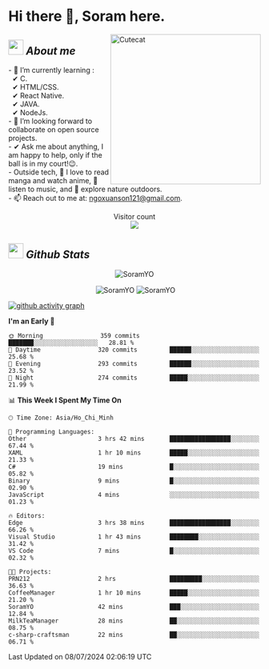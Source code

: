 # Hi there 👋, Soram here. 
 
<img align="right" width=300px alt="Cutecat" src="https://c.tenor.com/K33MDwMai28AAAAC/nyochio-d4dj.gif" />

## <img src="https://c.tenor.com/q8EQYnb8VLcAAAAi/re-zero.gif" width="30px">&nbsp;***About me***
 
\- 🌱 I’m currently learning :
  <br> &nbsp; ✔ C.
  <br> &nbsp; ✔ HTML/CSS.
  <br> &nbsp; ✔ React Native.
  <br> &nbsp; ✔ JAVA.
   <br> &nbsp; ✔ NodeJs.
<br> \- 👯 I’m looking forward to collaborate on open source projects.
<br> \- ✔ Ask me about anything, I am happy to help, only if the ball is in my court!😉.
<br> \- Outside tech,  📖 I love to read manga and watch anime, 🎵 listen to music, and 🌴 explore nature outdoors.
<br> \- 📫 Reach out to me at: ngoxuanson121@gmail.com.

<p align="center"> 
  Visitor count<br>
  <img src="https://profile-counter.glitch.me/SoramYO/count.svg" />
</p>

## <img src="https://c.tenor.com/moaQHad4VcMAAAAi/ram-dance.gif" width="30px">&nbsp;***Github Stats***
<p align="center"> <img src="https://komarev.com/ghpvc/?username=SoramYO" alt="SoramYO" /> </p>

<p align="center">&nbsp;<img align="center" src="https://github-readme-stats.vercel.app/api?username=SoramYO&theme=gotham&show_icons=true" alt="SoramYO" />

<img align="center" src="http://github-readme-streak-stats.herokuapp.com?user=SoramYO&theme=gotham&hide_border=true&date_format=M%20j%5B%2C%20Y%5D" alt="SoramYO" />


[![github activity graph](https://github-readme-activity-graph.vercel.app/graph?username=SoramYO&theme=tokyo-night)](https://github.com/SoramYO/github-readme-activity-graph)
<p src="https://github.com/sponsors/SoramYO/card" title="Sponsor SoramYO" height="225" width="600" style="border: 0;"></p>

<!--START_SECTION:waka-->
**I'm an Early 🐤** 

```text
🌞 Morning                359 commits         ███████░░░░░░░░░░░░░░░░░░   28.81 % 
🌆 Daytime                320 commits         ██████░░░░░░░░░░░░░░░░░░░   25.68 % 
🌃 Evening                293 commits         ██████░░░░░░░░░░░░░░░░░░░   23.52 % 
🌙 Night                  274 commits         █████░░░░░░░░░░░░░░░░░░░░   21.99 % 
```


📊 **This Week I Spent My Time On** 

```text
🕑︎ Time Zone: Asia/Ho_Chi_Minh

💬 Programming Languages: 
Other                    3 hrs 42 mins       █████████████████░░░░░░░░   67.44 % 
XAML                     1 hr 10 mins        █████░░░░░░░░░░░░░░░░░░░░   21.33 % 
C#                       19 mins             █░░░░░░░░░░░░░░░░░░░░░░░░   05.82 % 
Binary                   9 mins              █░░░░░░░░░░░░░░░░░░░░░░░░   02.90 % 
JavaScript               4 mins              ░░░░░░░░░░░░░░░░░░░░░░░░░   01.23 % 

🔥 Editors: 
Edge                     3 hrs 38 mins       █████████████████░░░░░░░░   66.26 % 
Visual Studio            1 hr 43 mins        ████████░░░░░░░░░░░░░░░░░   31.42 % 
VS Code                  7 mins              █░░░░░░░░░░░░░░░░░░░░░░░░   02.32 % 

🐱‍💻 Projects: 
PRN212                   2 hrs               █████████░░░░░░░░░░░░░░░░   36.63 % 
CoffeeManager            1 hr 10 mins        █████░░░░░░░░░░░░░░░░░░░░   21.20 % 
SoramYO                  42 mins             ███░░░░░░░░░░░░░░░░░░░░░░   12.84 % 
MilkTeaManager           28 mins             ██░░░░░░░░░░░░░░░░░░░░░░░   08.75 % 
c-sharp-craftsman        22 mins             ██░░░░░░░░░░░░░░░░░░░░░░░   06.71 % 
```


 Last Updated on 08/07/2024 02:06:19 UTC
<!--END_SECTION:waka-->
